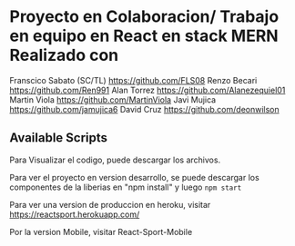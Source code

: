 # Proyecto en Colaboracion/ Trabajo en equipo  en React en stack MERN  Realizado con 
Franscico Sabato (SC/TL) https://github.com/FLS08
Renzo Becari https://github.com/Ren991
Alan Torrez https://github.com/Alanezequiel01
Martin Viola https://github.com/MartinViola
Javi Mujica https://github.com/jamujica6
David Cruz https://github.com/deonwilson


## Available Scripts

Para Visualizar el codigo, puede descargar los archivos.

Para ver el proyecto en version desarrollo, se puede descargar los componentes de la liberias en "npm install" y luego `npm start`

Para ver una version de produccion en heroku, visitar https://reactsport.herokuapp.com/

Por la version Mobile, visitar React-Sport-Mobile

